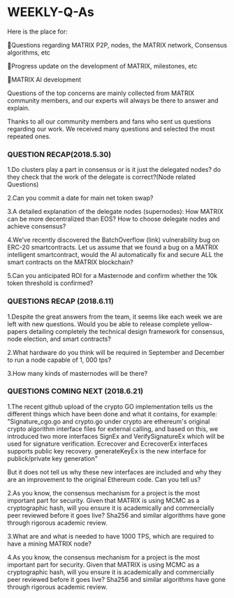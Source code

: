 # WEEKLY-Q-As
Here is the place for:

🚀Questions regarding MATRIX P2P, nodes, the MATRIX network, Consensus algorithms, etc

🚀Progress update on the development of MATRIX, milestones, etc

🚀MATRIX AI development

Questions of the top concerns are mainly collected from MATRIX community members, and our experts will always be there to answer and explain.

Thanks to all our community members and fans who sent us questions regarding our work. We received many questions and selected the most repeated ones.


###  QUESTION RECAP(2018.5.30)

1.Do clusters play a part in consensus or is it just the delegated nodes? do they check that the work of the delegate is correct?(Node related Questions) 

2.Can you commit a date for main net token swap?


3.A detailed explanation of the delegate nodes (supernodes): How MATRIX can be more decentralized than EOS? How to choose delegate nodes and achieve consensus?

4.We’ve recently discovered the BatchOverflow (link) vulnerability bug on ERC-20 smartcontracts. Let us assume that we found a bug on a MATRIX intelligent smartcontract, would the AI automatically fix and secure ALL the smart contracts on the MATRIX blockchain?

5.Can you anticipated ROI for a Masternode and confirm whether the 10k token threshold is confirmed?


### QUESTIONS RECAP (2018.6.11)

1.Despite the great answers from the team, it seems like each week we are left with new questions. Would you be able to release complete yellow-papers detailing completely the technical design framework for consensus, node election, and smart contracts?

2.What hardware do you think will be required in September and December to run a node capable of 1, 000 tps?

3.How many kinds of masternodes will be there?


### QUESTIONS COMING NEXT (2018.6.21)

1.The recent github upload of the crypto GO implementation tells us the different things which have been done and what it contains, for example:
"Signature_cgo.go and crypto.go under crypto are ethereum's original crypto algorithm interface files for external calling, and based on this, we introduced two more interfaces SignEx and VerifySignatureEx which will be used for signature verification. Ecrecover and EcrecoverEx interfaces supports public key recovery. generateKeyEx is the new interface for publick/private key generation"

But it does not tell us why these new interfaces are included and why they are an improvement to the original Ethereum code. Can you tell us?

2.As you know, the consensus mechanism for a project is the most important part for security. Given that MATRIX is using MCMC as a cryptographic hash, will you ensure it is academically and commercially peer reviewed before it goes live? Sha256 and similar algorithms have gone through rigorous academic review.


3.What are and what is needed to have 1000 TPS, which are required to have a mining MATRIX node?

4.As you know, the consensus mechanism for a project is the most important part for security. Given that MATRIX is using MCMC as a cryptographic hash, will you ensure it is academically and commercially peer reviewed before it goes live? Sha256 and similar algorithms have gone through rigorous academic review.